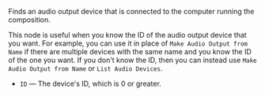 Finds an audio output device that is connected to the computer running the composition.

This node is useful when you know the ID of the audio output device that you want. For example, you can use it in place of `Make Audio Output from Name` if there are multiple devices with the same name and you know the ID of the one you want. If you don't know the ID, then you can instead use `Make Audio Output from Name` or `List Audio Devices`.

   - `ID` — The device's ID, which is 0 or greater. 
